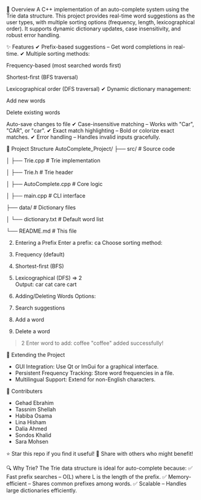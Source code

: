 📌 Overview
A C++ implementation of an auto-complete system using the Trie data structure. This project provides real-time word suggestions as the user types, with multiple sorting options (frequency, length, lexicographical order). It supports dynamic dictionary updates, case insensitivity, and robust error handling.

✨ Features
✔ Prefix-based suggestions – Get word completions in real-time.
✔ Multiple sorting methods:

Frequency-based (most searched words first)

Shortest-first (BFS traversal)

Lexicographical order (DFS traversal)
✔ Dynamic dictionary management:

Add new words

Delete existing words

Auto-save changes to file
✔ Case-insensitive matching – Works with "Car", "CAR", or "car".
✔ Exact match highlighting – Bold or colorize exact matches.
✔ Error handling – Handles invalid inputs gracefully.

📂 Project Structure
AutoComplete_Project/
├── src/               # Source code

│   ├── Trie.cpp       # Trie implementation

│   ├── Trie.h         # Trie header

│   ├── AutoComplete.cpp  # Core logic

│   ├── main.cpp       # CLI interface

├── data/              # Dictionary files

│   └── dictionary.txt # Default word list

└── README.md          # This file

2. Entering a Prefix
Enter a prefix: ca
Choose sorting method: 
1. Frequency (default)
2. Shortest-first (BFS)
3. Lexicographical (DFS)
=> 2  
Output:
car
cat
care
cart

3. Adding/Deleting Words
Options:
1. Search suggestions
2. Add a word
3. Delete a word
> 2
Enter word to add: coffee
"coffee" added successfully!

🔧 Extending the Project
- GUI Integration: Use Qt or ImGui for a graphical interface.
- Persistent Frequency Tracking: Store word frequencies in a file.
- Multilingual Support: Extend for non-English characters.

🤝 Contributers
- Gehad Ebrahim
- Tassnim Shellah
- Habiba Osama
- Lina Hisham
- Dalia Ahmed
- Sondos Khalid
- Sara Mohsen

⭐ Star this repo if you find it useful!
🔗 Share with others who might benefit!

🔍 Why Trie?
The Trie data structure is ideal for auto-complete because:
✅ Fast prefix searches – O(L) where L is the length of the prefix.
✅ Memory-efficient – Shares common prefixes among words.
✅ Scalable – Handles large dictionaries efficiently.
